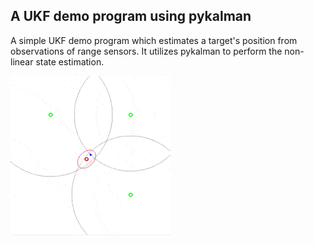  ## A UKF demo program using pykalman

A simple UKF demo program which estimates a target's position from observations of range sensors. It utilizes pykalman to perform the non-linear state estimation.

![ukf.gif](ukf.gif "ukf.gif")
